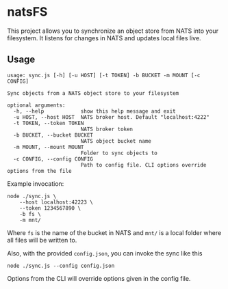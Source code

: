 # natsFS

This project allows you to synchronize an object store from NATS into your filesystem.
It listens for changes in NATS and updates local files live.

## Usage

```
usage: sync.js [-h] [-u HOST] [-t TOKEN] -b BUCKET -m MOUNT [-c CONFIG]

Sync objects from a NATS object store to your filesystem

optional arguments:
  -h, --help            show this help message and exit
  -u HOST, --host HOST  NATS broker host. Default "localhost:4222"
  -t TOKEN, --token TOKEN
                        NATS broker token
  -b BUCKET, --bucket BUCKET
                        NATS object bucket name
  -m MOUNT, --mount MOUNT
                        Folder to sync objects to
  -c CONFIG, --config CONFIG
                        Path to config file. CLI options override options from the file
```

Example invocation:
```
node ./sync.js \
    --host localhost:42223 \
    --token 1234567890 \
    -b fs \
    -m mnt/
```
Where `fs` is the name of the bucket in NATS and `mnt/` is a local folder where all files will be written to.

Also, with the provided `config.json`, you can invoke the sync like this
```
node ./sync.js --config config.json
```
Options from the CLI will override options given in the config file.